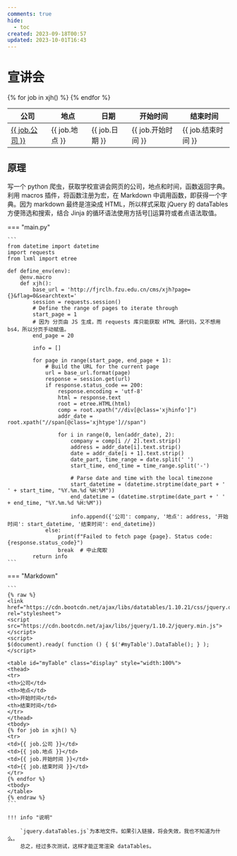 ```yaml
---
comments: true
hide:
  - toc
created: 2023-09-18T00:57
updated: 2023-10-01T16:43
---
```

# 宣讲会

<link href="https://cdn.bootcdn.net/ajax/libs/datatables/1.10.21/css/jquery.dataTables.min.css" rel="stylesheet">
<script src="https://cdn.bootcdn.net/ajax/libs/jquery/1.10.2/jquery.min.js"></script>
<script>
$(document).ready( function () { $('#myTable').DataTable(); } );
</script>

<table id="myTable" class="display" style="width:100%">
<thead>
<tr>
<th>公司</td>
<th>地点</td>
<th>日期</td>
<th>开始时间</td>
<th>结束时间</td>
</tr>
</thead>
<tbody>
{% for job in xjh() %}
<tr>
<td><a href="https://www.baidu.com/s?ie=UTF-8&wd={{ job.公司 }}" target="blank_new">{{ job.公司 }}</a></td>
<td>{{ job.地点 }}</td>
<td>{{ job.日期 }}</td>
<td>{{ job.开始时间 }}</td>
<td>{{ job.结束时间 }}</td>
</tr>
{% endfor %}
<tbody>
</table>

## 原理

写一个 python 爬虫，获取学校宣讲会网页的公司，地点和时间，函数返回字典。利用 macros 插件，将函数注册为宏，在 Markdown 中调用函数，即获得一个字典。因为 markdown 最终是渲染成 HTML，所以样式采取 jQuery 的 dataTables 方便筛选和搜索，结合 Jinja 的循环语法使用方括号[]运算符或者点语法取值。

=== "main.py"

    ```
    from datetime import datetime
    import requests
    from lxml import etree

    def define_env(env):
        @env.macro
        def xjh():
            base_url = 'http://fjrclh.fzu.edu.cn/cms/xjh?page={}&flag=0&searchtext='
            session = requests.session()
            # Define the range of pages to iterate through
            start_page = 1
            # 因为 分页由 JS 生成，而 requests 库只能获取 HTML 源代码，又不想用 bs4，所以分页手动赋值。
            end_page = 20

            info = []

            for page in range(start_page, end_page + 1):
                # Build the URL for the current page
                url = base_url.format(page)
                response = session.get(url)
                if response.status_code == 200:
                    response.encoding = 'utf-8'
                    html = response.text
                    root = etree.HTML(html)
                    comp = root.xpath("//div[@class='xjhinfo']")
                    addr_date = root.xpath("//span[@class='xjhtype']//span")

                    for i in range(0, len(addr_date), 2):
                        company = comp[i // 2].text.strip()
                        address = addr_date[i].text.strip()
                        date = addr_date[i + 1].text.strip()
                        date_part, time_range = date.split(' ')
                        start_time, end_time = time_range.split('-')

                        # Parse date and time with the local timezone
                        start_datetime = (datetime.strptime(date_part + ' ' + start_time, "%Y.%m.%d %H:%M"))
                        end_datetime = (datetime.strptime(date_part + ' ' + end_time, "%Y.%m.%d %H:%M"))

                        info.append({'公司': company, '地点': address, '开始时间': start_datetime, '结束时间': end_datetime})
                else:
                    print(f"Failed to fetch page {page}. Status code: {response.status_code}")
                    break  # 中止爬取
            return info
    ```

=== "Markdown"

    ```
    {% raw %}
    <link href="https://cdn.bootcdn.net/ajax/libs/datatables/1.10.21/css/jquery.dataTables.min.css" rel="stylesheet">
    <script src="https://cdn.bootcdn.net/ajax/libs/jquery/1.10.2/jquery.min.js"></script>
    <script>
    $(document).ready( function () { $('#myTable').DataTable(); } );
    </script>

    <table id="myTable" class="display" style="width:100%">
    <thead>
    <tr>
    <th>公司</td>
    <th>地点</td>
    <th>开始时间</td>
    <th>结束时间</td>
    </tr>
    </thead>
    <tbody>
    {% for job in xjh() %}
    <tr>
    <td>{{ job.公司 }}</td>
    <td>{{ job.地点 }}</td>
    <td>{{ job.开始时间 }}</td>
    <td>{{ job.结束时间 }}</td>
    </tr>
    {% endfor %}
    <tbody>
    </table>
    {% endraw %}
    ```

    !!! info "说明"

        `jquery.dataTables.js`为本地文件。如果引入链接，将会失效，我也不知道为什么。  
        总之，经过多次测试，这样才能正常渲染 dataTables。
